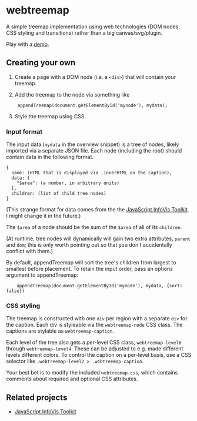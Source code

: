 # webtreemap

A simple treemap implementation using web technologies (DOM nodes, CSS
styling and transitions) rather than a big canvas/svg/plugin.

Play with a [demo][].

[demo]: http://martine.github.com/webtreemap/demo/demo.html

## Creating your own

1. Create a page with a DOM node (i.e. a `<div>`) that will contain
   your treemap.
2. Add the treemap to the node via something like

        appendTreemap(document.getElementById('mynode'), mydata);
3. Style the treemap using CSS.

### Input format

The input data (`mydata` in the overview snippet) is a tree of nodes,
likely imported via a separate JSON file.  Each node (including the
root) should contain data in the following format.

    {
      name: (HTML that is displayed via .innerHTML on the caption),
      data: {
        "$area": (a number, in arbitrary units)
      },
      children: (list of child tree nodes)
    }

(This strange format for data comes from the the [JavaScript InfoVis
Toolkit][thejit].  I might change it in the future.)

The `$area` of a node should be the sum of the `$area` of all of its
`children`.

(At runtime, tree nodes will dynamically will gain two extra
attributes, `parent` and `dom`; this is only worth pointing out so
that you don't accidentally conflict with them.)

By default, appendTreemap will sort the tree's children from largest
to smallest before placement. To retain the input order, pass an options
argument to appendTreemap:

        appendTreemap(document.getElementById('mynode'), mydata, {sort: false})

### CSS styling

The treemap is constructed with one `div` per region with a separate
`div` for the caption.  Each div is styleable via the
`webtreemap-node` CSS class.  The captions are stylable as
`webtreemap-caption`.

Each level of the tree also gets a per-level CSS class,
`webtreemap-level0` through `webtreemap-level4`.  These can be
adjusted to e.g. made different levels different colors.  To control
the caption on a per-level basis, use a CSS selector like
`.webtreemap-level2 > .webtreemap-caption`.

Your best bet is to modify the included `webtreemap.css`, which
contains comments about required and optional CSS attributes.

## Related projects

* [JavaScript InfoVis Toolkit][thejit]

[thejit]: http://thejit.org/
